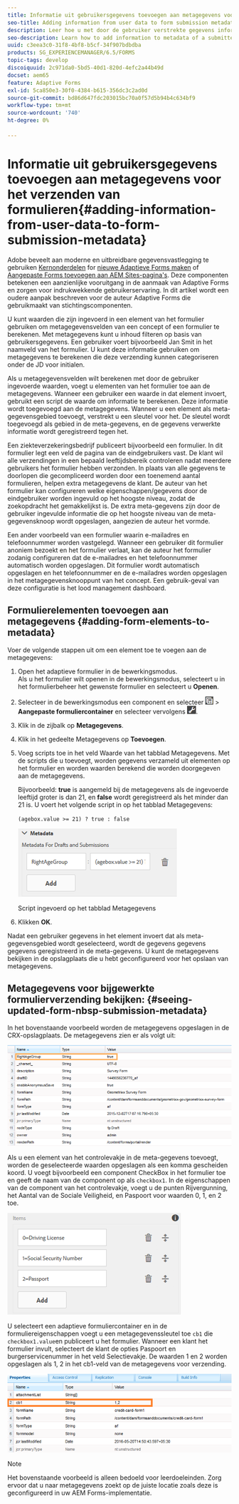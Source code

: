 ```yaml
---
title: Informatie uit gebruikersgegevens toevoegen aan metagegevens voor het verzenden van formulieren
seo-title: Adding information from user data to form submission metadata
description: Leer hoe u met door de gebruiker verstrekte gegevens informatie aan metagegevens van een verzonden formulier kunt toevoegen.
seo-description: Learn how to add information to metadata of a submitted form with user provided data.
uuid: c3eea3c0-31f8-4bf8-b5cf-34f907bdbdba
products: SG_EXPERIENCEMANAGER/6.5/FORMS
topic-tags: develop
discoiquuid: 2c971da0-5bd5-40d1-820d-4efc2a44b49d
docset: aem65
feature: Adaptive Forms
exl-id: 5ca850e3-30f0-4384-b615-356dc3c2ad0d
source-git-commit: bd86d647fdc203015bc70a0f57d5b94b4c634bf9
workflow-type: tm+mt
source-wordcount: '740'
ht-degree: 0%

---
```


# Informatie uit gebruikersgegevens toevoegen aan metagegevens voor het verzenden van formulieren{#adding-information-from-user-data-to-form-submission-metadata}

<span class="preview"> Adobe beveelt aan moderne en uitbreidbare gegevensvastlegging te gebruiken [Kernonderdelen](https://experienceleague.adobe.com/docs/experience-manager-core-components/using/adaptive-forms/introduction.html) for [nieuwe Adaptieve Forms maken](/help/forms/using/create-an-adaptive-form-core-components.md) of [Aangepaste Forms toevoegen aan AEM Sites-pagina&#39;s](/help/forms/using/create-or-add-an-adaptive-form-to-aem-sites-page.md). Deze componenten betekenen een aanzienlijke vooruitgang in de aanmaak van Adaptive Forms en zorgen voor indrukwekkende gebruikerservaring. In dit artikel wordt een oudere aanpak beschreven voor de auteur Adaptive Forms die gebruikmaakt van stichtingscomponenten. </span>

U kunt waarden die zijn ingevoerd in een element van het formulier gebruiken om metagegevensvelden van een concept of een formulier te berekenen. Met metagegevens kunt u inhoud filteren op basis van gebruikersgegevens. Een gebruiker voert bijvoorbeeld Jan Smit in het naamveld van het formulier. U kunt deze informatie gebruiken om metagegevens te berekenen die deze verzending kunnen categoriseren onder de JD voor initialen.

Als u metagegevensvelden wilt berekenen met door de gebruiker ingevoerde waarden, voegt u elementen van het formulier toe aan de metagegevens. Wanneer een gebruiker een waarde in dat element invoert, gebruikt een script de waarde om informatie te berekenen. Deze informatie wordt toegevoegd aan de metagegevens. Wanneer u een element als meta-gegevensgebied toevoegt, verstrekt u een sleutel voor het. De sleutel wordt toegevoegd als gebied in de meta-gegevens, en de gegevens verwerkte informatie wordt geregistreerd tegen het.

Een ziekteverzekeringsbedrijf publiceert bijvoorbeeld een formulier. In dit formulier legt een veld de pagina van de eindgebruikers vast. De klant wil alle verzendingen in een bepaald leeftijdsbereik controleren nadat meerdere gebruikers het formulier hebben verzonden. In plaats van alle gegevens te doorlopen die gecompliceerd worden door een toenemend aantal formulieren, helpen extra metagegevens de klant. De auteur van het formulier kan configureren welke eigenschappen/gegevens door de eindgebruiker worden ingevuld op het hoogste niveau, zodat de zoekopdracht het gemakkelijkst is. De extra meta-gegevens zijn door de gebruiker ingevulde informatie die op het hoogste niveau van de meta-gegevensknoop wordt opgeslagen, aangezien de auteur het vormde.

Een ander voorbeeld van een formulier waarin e-mailadres en telefoonnummer worden vastgelegd. Wanneer een gebruiker dit formulier anoniem bezoekt en het formulier verlaat, kan de auteur het formulier zodanig configureren dat de e-mailadres en het telefoonnummer automatisch worden opgeslagen. Dit formulier wordt automatisch opgeslagen en het telefoonnummer en de e-mailadres worden opgeslagen in het metagegevensknooppunt van het concept. Een gebruik-geval van deze configuratie is het lood management dashboard.

## Formulierelementen toevoegen aan metagegevens {#adding-form-elements-to-metadata}

Voer de volgende stappen uit om een element toe te voegen aan de metagegevens:

1. Open het adaptieve formulier in de bewerkingsmodus.\
   Als u het formulier wilt openen in de bewerkingsmodus, selecteert u in het formulierbeheer het gewenste formulier en selecteert u **Openen**.
1. Selecteer in de bewerkingsmodus een component en selecteer ![op veldniveau](assets/field-level.png) > **Aangepaste formuliercontainer** en selecteer vervolgens ![cmppr](assets/cmppr.png).
1. Klik in de zijbalk op **Metagegevens**.
1. Klik in het gedeelte Metagegevens op **Toevoegen**.
1. Voeg scripts toe in het veld Waarde van het tabblad Metagegevens. Met de scripts die u toevoegt, worden gegevens verzameld uit elementen op het formulier en worden waarden berekend die worden doorgegeven aan de metagegevens.

   Bijvoorbeeld: **true** is aangemeld bij de metagegevens als de ingevoerde leeftijd groter is dan 21, en **false** wordt geregistreerd als het minder dan 21 is. U voert het volgende script in op het tabblad Metagegevens:

   `(agebox.value >= 21) ? true : false`

   ![Metagegevensscript](assets/add-element-metadata.png)

   Script ingevoerd op het tabblad Metagegevens

1. Klikken **OK**.

Nadat een gebruiker gegevens in het element invoert dat als meta-gegevensgebied wordt geselecteerd, wordt de gegevens gegevens gegevens geregistreerd in de meta-gegevens. U kunt de metagegevens bekijken in de opslagplaats die u hebt geconfigureerd voor het opslaan van metagegevens.

## Metagegevens voor bijgewerkte formulierverzending bekijken: {#seeing-updated-form-nbsp-submission-metadata}

In het bovenstaande voorbeeld worden de metagegevens opgeslagen in de CRX-opslagplaats. De metagegevens zien er als volgt uit:

![Metagegevens](assets/metadata_entry_new.png)

Als u een element van het controlevakje in de meta-gegevens toevoegt, worden de geselecteerde waarden opgeslagen als een komma gescheiden koord. U voegt bijvoorbeeld een component CheckBox in het formulier toe en geeft de naam van de component op als `checkbox1`. In de eigenschappen van de component van het controlevakje, voegt u de punten Rijvergunning, het Aantal van de Sociale Veiligheid, en Paspoort voor waarden 0, 1, en 2 toe.

![Meerdere waarden opslaan vanuit een selectievakje](assets/checkbox-metadata.png)

U selecteert een adaptieve formuliercontainer en in de formuliereigenschappen voegt u een metagegevenssleutel toe `cb1` die `checkbox1.value`en publiceert u het formulier. Wanneer een klant het formulier invult, selecteert de klant de opties Paspoort en burgerservicenummer in het veld Selectievakje. De waarden 1 en 2 worden opgeslagen als 1, 2 in het cb1-veld van de metagegevens voor verzending.

![Metagegevensitem voor meerdere waarden die zijn geselecteerd in een veld van het selectievakje](assets/metadata-entry.png)

>[!NOTE]
>
>Het bovenstaande voorbeeld is alleen bedoeld voor leerdoeleinden. Zorg ervoor dat u naar metagegevens zoekt op de juiste locatie zoals deze is geconfigureerd in uw AEM Forms-implementatie.
